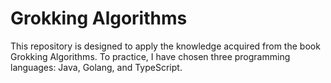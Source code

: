 # Grokking Algorithms
This repository is designed to apply the knowledge acquired from the book Grokking Algorithms. 
To practice, I have chosen three programming languages: Java, Golang, and TypeScript.
